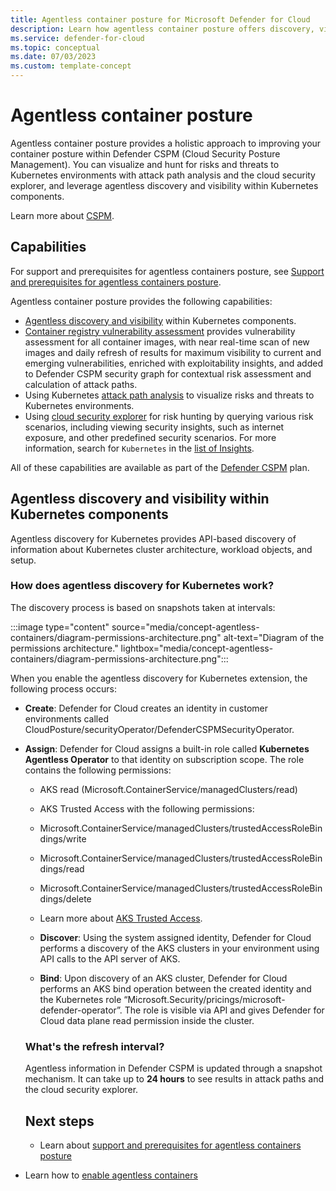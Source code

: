 ```yaml
---
title: Agentless container posture for Microsoft Defender for Cloud
description: Learn how agentless container posture offers discovery, visibility, and vulnerability assessment for containers without installing an agent on your machines.
ms.service: defender-for-cloud
ms.topic: conceptual
ms.date: 07/03/2023
ms.custom: template-concept
---
```


# Agentless container posture

Agentless container posture provides a holistic approach to improving your container posture within Defender CSPM (Cloud Security Posture Management). You can visualize and hunt for risks and threats to Kubernetes environments with attack path analysis and the cloud security explorer, and leverage agentless discovery and visibility within Kubernetes components.

Learn more about [CSPM](concept-cloud-security-posture-management.md).

## Capabilities

For support and prerequisites for agentless containers posture, see [Support and prerequisites for agentless containers posture](support-agentless-containers-posture.md).

Agentless container posture provides the following capabilities:

- [Agentless discovery and visibility](#agentless-discovery-and-visibility-within-kubernetes-components) within Kubernetes components.
- [Container registry vulnerability assessment](agentless-container-registry-vulnerability-assessment.md) provides vulnerability assessment for all container images, with near real-time scan of new images and daily refresh of results for maximum visibility to current and emerging vulnerabilities, enriched with exploitability insights, and added to Defender CSPM security graph for contextual risk assessment and calculation of attack paths.
- Using Kubernetes [attack path analysis](concept-attack-path.md) to visualize risks and threats to Kubernetes environments.
- Using [cloud security explorer](how-to-manage-cloud-security-explorer.md) for risk hunting by querying various risk scenarios, including viewing security insights, such as internet exposure, and other predefined security scenarios. For more information, search for `Kubernetes` in the [list of Insights](attack-path-reference.md#insights).

All of these capabilities are available as part of the [Defender CSPM](concept-cloud-security-posture-management.md) plan.

## Agentless discovery and visibility within Kubernetes components

Agentless discovery for Kubernetes provides API-based discovery of information about Kubernetes cluster architecture, workload objects, and setup.

### How does agentless discovery for Kubernetes work?

The discovery process is based on snapshots taken at intervals:

:::image type="content" source="media/concept-agentless-containers/diagram-permissions-architecture.png" alt-text="Diagram of the permissions architecture." lightbox="media/concept-agentless-containers/diagram-permissions-architecture.png":::

When you enable the agentless discovery for Kubernetes extension, the following process occurs:

- **Create**: Defender for Cloud creates an identity in customer environments called CloudPosture/securityOperator/DefenderCSPMSecurityOperator.
- **Assign**: Defender for Cloud assigns a built-in role called **Kubernetes Agentless Operator** to that identity on subscription scope. The role contains the following permissions:
   - AKS read (Microsoft.ContainerService/managedClusters/read)

   - AKS Trusted Access with the following permissions:

   - Microsoft.ContainerService/managedClusters/trustedAccessRoleBindings/write

   - Microsoft.ContainerService/managedClusters/trustedAccessRoleBindings/read

   - Microsoft.ContainerService/managedClusters/trustedAccessRoleBindings/delete

   - Learn more about [AKS Trusted Access](/azure/aks/trusted-access-feature).


   - **Discover**: Using the system assigned identity, Defender for Cloud performs a discovery of the AKS clusters in your environment using API calls to the API server of AKS.
   - **Bind**: Upon discovery of an AKS cluster, Defender for Cloud performs an AKS bind operation between the created identity and the Kubernetes role “Microsoft.Security/pricings/microsoft-defender-operator”. The role is visible via API and gives Defender for Cloud data plane read permission inside the cluster.
   
   ### What's the refresh interval?

   Agentless information in Defender CSPM is updated through a snapshot mechanism. It can take up to **24 hours** to see results in attack paths and the cloud security explorer.

   ## Next steps

   - Learn about [support and prerequisites for agentless containers posture](support-agentless-containers-posture.md)

- Learn how to [enable agentless containers](how-to-enable-agentless-containers.md)
   

